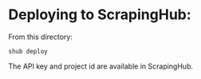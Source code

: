 # Deploying to ScrapingHub:

From this directory:

```
shub deploy
```

The API key and project id are available in ScrapingHub.
